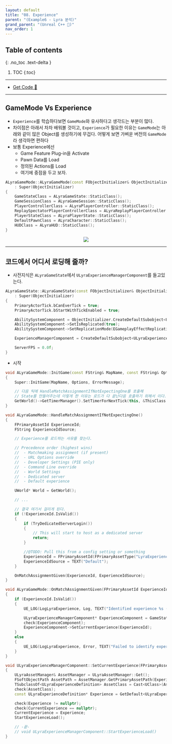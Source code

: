 ```yaml
---
layout: default
title: "08. Experience"
parent: "(Example6 - Lyra 분석)"
grand_parent: "(Unreal C++ 🚀)"
nav_order: 1
---
```


## Table of contents
{: .no_toc .text-delta }

1. TOC
{:toc}

---

* [Get Code 🌟](https://github.com/Arthur880708/LyraClone/tree/2)

---

## GameMode Vs Experience

* `Experience`를 학습하다보면 `GameMode`와 유사하다고 생각드는 부분이 많다.
* 차이점은 아래서 차차 배워볼 것이고, `Experience`가 필요한 이유는 `GameMode`는 아래와 같이 많은 Object를 생성하기에 무겁다. 어떻게 보면 가벼운 버전의 `GameMode`라 생각하면 편하다
* 보통 Experience에선
	* Game Feature Plug-in을 Activate
	* Pawn Data를 Load
	* 정의된 Actions를 Load
	* 여기에 중점을 두고 보자.

```cpp
ALyraGameMode::ALyraGameMode(const FObjectInitializer& ObjectInitializer)
	: Super(ObjectInitializer)
{
	GameStateClass = ALyraGameState::StaticClass();
	GameSessionClass = ALyraGameSession::StaticClass();
	PlayerControllerClass = ALyraPlayerController::StaticClass();
	ReplaySpectatorPlayerControllerClass = ALyraReplayPlayerController::StaticClass();
	PlayerStateClass = ALyraPlayerState::StaticClass();
	DefaultPawnClass = ALyraCharacter::StaticClass();
	HUDClass = ALyraHUD::StaticClass();
}
```

<p align="center">
  <img src="https://taehyungs-programming-blog.github.io/blog/assets/images/unreal/unreal_cpp_6/ucpp6-8-1.png"/>
</p>

---

## 코드에서 어디서 로딩해 줄까?

* 사전지식은 `ALyraGameState`에서 `ULyraExperienceManagerComponent`를 들고있는다.

```cpp
ALyraGameState::ALyraGameState(const FObjectInitializer& ObjectInitializer)
	: Super(ObjectInitializer)
{
	PrimaryActorTick.bCanEverTick = true;
	PrimaryActorTick.bStartWithTickEnabled = true;

	AbilitySystemComponent = ObjectInitializer.CreateDefaultSubobject<ULyraAbilitySystemComponent>(this, TEXT("AbilitySystemComponent"));
	AbilitySystemComponent->SetIsReplicated(true);
	AbilitySystemComponent->SetReplicationMode(EGameplayEffectReplicationMode::Mixed);

	ExperienceManagerComponent = CreateDefaultSubobject<ULyraExperienceManagerComponent>(TEXT("ExperienceManagerComponent"));

	ServerFPS = 0.0f;
}
```

* 시작

```cpp
void ALyraGameMode::InitGame(const FString& MapName, const FString& Options, FString& ErrorMessage)
{
	Super::InitGame(MapName, Options, ErrorMessage);

	// 다음 틱에 HandleMatchAssignmentIfNotExpectingOne를 호출해 
	// State를 만들어주는데 이렇게 한 이유는 로드가 다 끝난다음 호출하기 위해서 이다.
	GetWorld()->GetTimerManager().SetTimerForNextTick(this, &ThisClass::HandleMatchAssignmentIfNotExpectingOne);
}
```

```cpp
void ALyraGameMode::HandleMatchAssignmentIfNotExpectingOne()
{
	FPrimaryAssetId ExperienceId;
	FString ExperienceIdSource;

    // Experience를 로드하는 사유를 찾는다.

	// Precedence order (highest wins)
	//  - Matchmaking assignment (if present)
	//  - URL Options override
	//  - Developer Settings (PIE only)
	//  - Command Line override
	//  - World Settings
	//  - Dedicated server
	//  - Default experience

	UWorld* World = GetWorld();

	// ...

	// 결국 여기서 걸리게 된다.
	if (!ExperienceId.IsValid())
	{
		if (TryDedicatedServerLogin())
		{
			// This will start to host as a dedicated server
			return;
		}

		//@TODO: Pull this from a config setting or something
		ExperienceId = FPrimaryAssetId(FPrimaryAssetType("LyraExperienceDefinition"), FName("B_LyraDefaultExperience"));
		ExperienceIdSource = TEXT("Default");
	}

	OnMatchAssignmentGiven(ExperienceId, ExperienceIdSource);
}
```

```cpp
void ALyraGameMode::OnMatchAssignmentGiven(FPrimaryAssetId ExperienceId, const FString& ExperienceIdSource)
{
	if (ExperienceId.IsValid())
	{
		UE_LOG(LogLyraExperience, Log, TEXT("Identified experience %s (Source: %s)"), *ExperienceId.ToString(), *ExperienceIdSource);

		ULyraExperienceManagerComponent* ExperienceComponent = GameState->FindComponentByClass<ULyraExperienceManagerComponent>();
		check(ExperienceComponent);
		ExperienceComponent->SetCurrentExperience(ExperienceId);
	}
	else
	{
		UE_LOG(LogLyraExperience, Error, TEXT("Failed to identify experience, loading screen will stay up forever"));
	}
}
```

```cpp
void ULyraExperienceManagerComponent::SetCurrentExperience(FPrimaryAssetId ExperienceId)
{
	ULyraAssetManager& AssetManager = ULyraAssetManager::Get();
	FSoftObjectPath AssetPath = AssetManager.GetPrimaryAssetPath(ExperienceId);
	TSubclassOf<ULyraExperienceDefinition> AssetClass = Cast<UClass>(AssetPath.TryLoad());
	check(AssetClass);
	const ULyraExperienceDefinition* Experience = GetDefault<ULyraExperienceDefinition>(AssetClass);

	check(Experience != nullptr);
	check(CurrentExperience == nullptr);
	CurrentExperience = Experience;
	StartExperienceLoad();

    // -끝-
    // void ULyraExperienceManagerComponent::StartExperienceLoad()
}
```